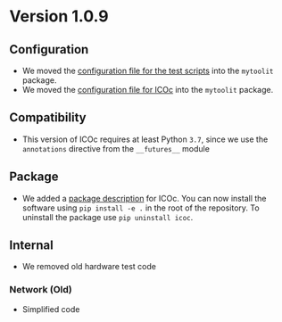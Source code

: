 # Version 1.0.9

## Configuration

- We moved the [configuration file for the test scripts](../../mytoolit/config/config.yaml) into the `mytoolit` package.
- We moved the [configuration file for ICOc](../../mytoolit/old/configKeys.xml) into the `mytoolit` package.

## Compatibility

- This version of ICOc requires at least Python `3.7`, since we use the `annotations` directive from the `__futures__` module

## Package

- We added a [package description](../../setup.py) for ICOc. You can now install the software using `pip install -e .` in the root of the repository. To uninstall the package use `pip uninstall icoc`.

## Internal

- We removed old hardware test code

### Network (Old)

- Simplified code

